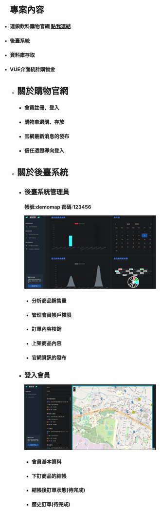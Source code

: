 <div class="container">
<ul>
<h1>專案內容</h1>
<li>
<h3>連鎖飲料購物官網 <a href="https://dailyline.000webhostapp.com/file02/Tea">點我連結</a></h3>
</li>
<li>
<h3>後臺系統</h3>
</li>
<li>
<h3>資料庫存取</h3>
</li>
<li>
<h3>VUE介面統計購物金</h3>
</li>
<ul>
<li>
<h1>關於購物官網</h1>
<ul>
<li>
<h3>會員註冊、登入</h3>
</li>
<li>
<h3>購物車選購、存放</h3>
</li>
<li>
<h3>官網最新消息的發布</h3>
</li>
<li>
<h3>信任憑證導向登入</h3>
</li>
</ul>
</li>
<li>
<h1>關於後臺系統</h1>
<ul>
<li>
<h2>後臺系統管理員</h2>
<h3>帳號:demomap 密碼:123456</h3>
<img src="images/mem0.jpg" alt="">
<ul>
<li>
<h3>分析商品銷售量</h3>
</li>
<li>
<h3>管理會員帳戶權限</h3>
</li>
<li>
<h3>訂單內容核銷</h3>
</li>
<li>
<h3>上架商品內容</h3>
</li>
<li>
<h3>官網資訊的發布</h3>
</li>
</ul>
</li>
</ul>
<ul>
<li>
<h2>登入會員</h2>
<img src="images/mem1.jpg" alt="">
<ul>
<li>
<h3>會員基本資料</h3>
</li>
<li>
<h3>下訂商品的結帳</h3>
</li>
<li>
<h3>結帳後訂單狀態(待完成)</h3>
</li>
<li>
<h3>歷史訂單(待完成)</h3>
</li>
</ul>
</li>
</ul>

</li>

</ul>
</ul>


</div>
